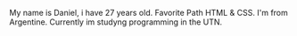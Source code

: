 My name is Daniel, i have 27 years old. Favorite Path HTML & CSS.
I'm from Argentine. Currently im studyng programming in the UTN.
